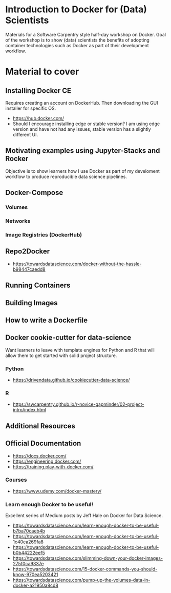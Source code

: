 # Introduction to Docker for (Data) Scientists

Materials for a Software Carpentry style half-day workshop on Docker. Goal of the workshop is to show (data) scientists the benefits of adopting container technologies such as Docker as part of their development workflow.

# Material to cover

## Installing Docker CE

Requires creating an account on DockerHub. Then downloading the GUI installer for specific OS. 

* https://hub.docker.com/
* Should I encourage installing edge or stable version? I am using edge version and have not had any issues, stable version has a slightly different UI.

## Motivating examples using Jupyter-Stacks and Rocker
Objective is to show learners how I use Docker as part of my develoment workflow to produce reproducible data science pipelines.

## Docker-Compose

### Volumes

### Networks

### Image Registries (DockerHub)

## Repo2Docker
* https://towardsdatascience.com/docker-without-the-hassle-b98447caedd8

## Running Containers

## Building Images

## How to write a Dockerfile

## Docker cookie-cutter for data-science

Want learners to leave with template engines for Python and R that will allow them to get started with solid project structure.

### Python
* https://drivendata.github.io/cookiecutter-data-science/

### R

* https://swcarpentry.github.io/r-novice-gapminder/02-project-intro/index.html

## Additional Resources

## Official Documentation
* https://docs.docker.com/
* https://engineering.docker.com/
* https://training.play-with-docker.com/

### Courses
* https://www.udemy.com/docker-mastery/

### Learn enough Docker to be useful!

Excellent series of Medium posts by Jeff Hale on Docker for Data Science.

* https://towardsdatascience.com/learn-enough-docker-to-be-useful-b7ba70caeb4b
* https://towardsdatascience.com/learn-enough-docker-to-be-useful-1c40ea269fa8
* https://towardsdatascience.com/learn-enough-docker-to-be-useful-b0b44222eef5
* https://towardsdatascience.com/slimming-down-your-docker-images-275f0ca9337e
* https://towardsdatascience.com/15-docker-commands-you-should-know-970ea5203421
* https://towardsdatascience.com/pump-up-the-volumes-data-in-docker-a21950a8cd8
